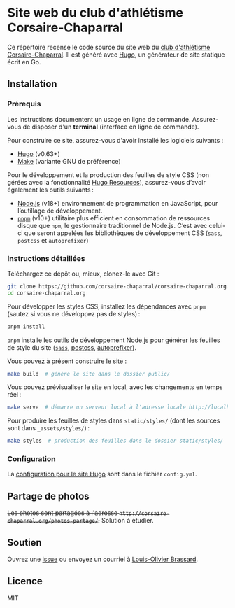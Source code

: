 # Site web du club d'athlétisme Corsaire-Chaparral

Ce répertoire recense le code source du site web du [club d'athlétisme Corsaire-Chaparral](https://corsaire-chaparral.org).
Il est généré avec [Hugo](https://gohugo.io/), un générateur de site statique écrit en Go.

## Installation

### Prérequis

Les instructions documentent un usage en ligne de commande.
Assurez-vous de disposer d'un **terminal** (interface en ligne de commande).

Pour construire ce site, assurez-vous d'avoir installé les logiciels suivants :

- [Hugo](https://gohugo.io/) (v0.63+)
- [Make](https://www.gnu.org/software/make/) (variante GNU de préférence)

Pour le développement et la production des feuilles de style CSS (non gérées avec la fonctionnalité [Hugo Resources](https://gohugo.io/functions/resources/tocss/)), assurez-vous d’avoir également les outils suivants :

- [Node.js](https://nodejs.org/) (v18+) environnement de programmation en JavaScript, pour l’outillage de développement.
- [`pnpm`](https://pnpm.io/) (v10+) utilitaire plus efficient en consommation de ressources disque que `npm`, le gestionnaire traditionnel de Node.js. C’est avec celui-ci que seront appelées les bibliothèques de développement CSS (`sass`, `postcss` et `autoprefixer`)

### Instructions détaillées

Téléchargez ce dépôt ou, mieux, clonez-le avec Git :

```bash
git clone https://github.com/corsaire-chaparral/corsaire-chaparral.org.git
cd corsaire-chaparral.org
```

Pour développer les styles CSS, installez les dépendances avec `pnpm` (sautez si vous ne développez pas de styles) :

```bash
pnpm install
```

`pnpm` installe les outils de développement Node.js pour générer les feuilles de style du site ([`sass`](https://sass-lang.com/), [postcss](https://github.com/postcss/postcss-cli/), [autoprefixer](https://github.com/postcss/autoprefixer/)).

Vous pouvez à présent construire le site :

```bash
make build  # génère le site dans le dossier public/
```

Vous pouvez prévisualiser le site en local, avec les changements en temps réel :

```bash
make serve  # démarre un serveur local à l'adresse locale http://localhost:1313
```

Pour produire les feuilles de styles dans `static/styles/` (dont les sources sont dans `_assets/styles/`) :

```bash
make styles  # production des feuilles dans le dossier static/styles/
```

### Configuration

La [configuration pour le site Hugo](https://gohugo.io/configuration/) sont dans le fichier `config.yml`.

## Partage de photos

~~Les photos sont partagées à l'adresse `http://corsaire-chaparral.org/photos-partage/`.~~ Solution à étudier.

## Soutien

Ouvrez une [issue](https://github.com/corsaire-chaparral/corsaire-chaparral.org/issues/new/choose) ou
envoyez un courriel à [Louis-Olivier Brassard](mailto:louis@corsaire-chaparral.org).

## Licence

MIT
